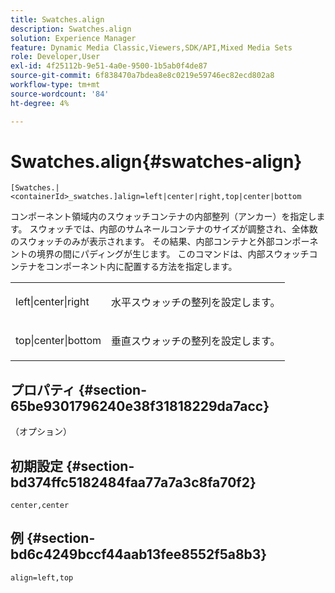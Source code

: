 ```yaml
---
title: Swatches.align
description: Swatches.align
solution: Experience Manager
feature: Dynamic Media Classic,Viewers,SDK/API,Mixed Media Sets
role: Developer,User
exl-id: 4f25112b-9e51-4a0e-9500-1b5ab0f4de87
source-git-commit: 6f838470a7bdea8e8c0219e59746ec82ecd802a8
workflow-type: tm+mt
source-wordcount: '84'
ht-degree: 4%

---
```


# Swatches.align{#swatches-align}

`[Swatches.|<containerId>_swatches.]align=left|center|right,top|center|bottom`

コンポーネント領域内のスウォッチコンテナの内部整列（アンカー）を指定します。 スウォッチでは、内部のサムネールコンテナのサイズが調整され、全体数のスウォッチのみが表示されます。 その結果、内部コンテナと外部コンポーネントの境界の間にパディングが生じます。 このコマンドは、内部スウォッチコンテナをコンポーネント内に配置する方法を指定します。

<table id="table_58D88FF5F83A4ABA928695B5AFF97354"> 
 <tbody> 
  <tr> 
   <td> <p> <span class="codeph"> left|center|right</span> </p> </td> 
   <td> <p> 水平スウォッチの整列を設定します。 </p> </td> 
  </tr> 
  <tr> 
   <td> <p><span class="codeph"> top|center|bottom</span> </p> </td> 
   <td> <p> 垂直スウォッチの整列を設定します。 </p> </td> 
  </tr> 
 </tbody> 
</table>

## プロパティ {#section-65be9301796240e38f31818229da7acc}

（オプション）

## 初期設定 {#section-bd374ffc5182484faa77a7a3c8fa70f2}

`center,center`

## 例 {#section-bd6c4249bccf44aab13fee8552f5a8b3}

`align=left,top`

